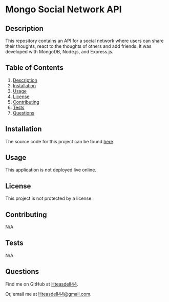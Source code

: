# Mongo Social Network API


## Description

This repository contains an API for a social network where users can share their thoughts, react to the thoughts of others and add friends. It was developed with MongoDB, Node.js, and Express.js.

## Table of Contents

1. [Description](#description)
2. [Installation](#installation)
3. [Usage](#usage)
4. [License](#license)
5. [Contributing](#contributing)
6. [Tests](#tests)
7. [Questions](#questions)

## Installation

The source code for this project can be found [here](https://github.com/Hteasdell44/mongo-social-network).

## Usage

This application is not deployed live online.

## License

This project is not protected by a license.

## Contributing

N/A

## Tests

N/A

## Questions

Find me on GitHub at [Hteasdell44](https://github.com/Hteasdell44).

Or, email me at [Hteasdell44@gmail.com](mailto:Hteasdell44@gmail.com).